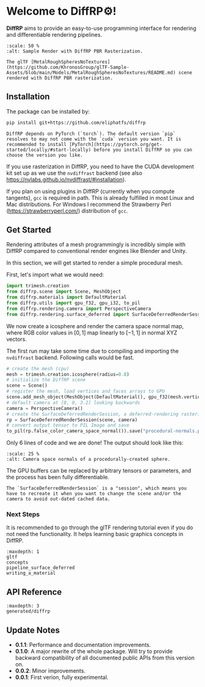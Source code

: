 # Welcome to DiffRP⚙️!

**DiffRP** aims to provide an easy-to-use programming interface for rendering and differentiable rendering pipelines.

```{figure} assets/spheres-nvdraa-4xssaa.jpg
:scale: 50 %
:alt: Sample Render with DiffRP PBR Rasterization.

The glTF [MetalRoughSpheresNoTextures](https://github.com/KhronosGroup/glTF-Sample-Assets/blob/main/Models/MetalRoughSpheresNoTextures/README.md) scene rendered with DiffRP PBR rasterization.
```

## Installation

The package can be installed by:

```bash
pip install git+https://github.com/eliphatfs/diffrp
```

```{note}
DiffRP depends on PyTorch (`torch`). The default version `pip` resolves to may not come with the `cuda` version you want. It is recommended to install [PyTorch](https://pytorch.org/get-started/locally/#start-locally) before you install DiffRP so you can choose the version you like.
```

If you use rasterization in DiffRP, you need to have the CUDA development kit set up as we use the `nvdiffrast` backend (see also https://nvlabs.github.io/nvdiffrast/#installation).

If you plan on using plugins in DiffRP (currently when you compute tangents), `gcc` is required in path. This is already fulfilled in most Linux and Mac distributions. For Windows I recommend the Strawberry Perl (https://strawberryperl.com/) distribution of `gcc`.

## Get Started

Rendering attributes of a mesh programmingly is incredibly simple with DiffRP compared to conventional render engines like Blender and Unity.

In this section, we will get started to render a simple procedural mesh.

First, let's import what we would need:

```python
import trimesh.creation
from diffrp.scene import Scene, MeshObject
from diffrp.materials import DefaultMaterial
from diffrp.utils import gpu_f32, gpu_i32, to_pil
from diffrp.rendering.camera import PerspectiveCamera
from diffrp.rendering.surface_deferred import SurfaceDeferredRenderSession
```

We now create a icosphere and render the camera space normal map, where RGB color values in $[0, 1]$ map linearly to $[-1, 1]$ in normal XYZ vectors.

The first run may take some time due to compiling and importing the `nvdiffrast` backend. Following calls would be fast.

```python
# create the mesh (cpu)
mesh = trimesh.creation.icosphere(radius=0.8)
# initialize the DiffRP scene
scene = Scene()
# register the mesh, load vertices and faces arrays to GPU
scene.add_mesh_object(MeshObject(DefaultMaterial(), gpu_f32(mesh.vertices), gpu_i32(mesh.faces)))
# default camera at [0, 0, 3.2] looking backwards
camera = PerspectiveCamera()
# create the SurfaceDeferredRenderSession, a deferred-rendering rasterization pipeline session
rp = SurfaceDeferredRenderSession(scene, camera)
# convert output tensor to PIL Image and save
to_pil(rp.false_color_camera_space_normal()).save("procedural-normals.png")
```

Only 6 lines of code and we are done! The output should look like this:

```{figure} assets/procedural-normals.png
:scale: 25 %
:alt: Camera space normals of a procedurally-created sphere.
```

The GPU buffers can be replaced by arbitrary tensors or parameters, and the process has been fully differentiable.

```{important}
The `SurfaceDeferredRenderSession` is a "session", which means you have to recreate it when you want to change the scene and/or the camera to avoid out-dated cached data.
```

### Next Steps

It is recommended to go through the glTF rendering tutorial even if you do not need the functionality. It helps learning basic graphics concepts in DiffRP.

```{toctree}
:maxdepth: 1
gltf
concepts
pipeline_surface_deferred
writing_a_material
```

## API Reference

```{toctree}
:maxdepth: 3
generated/diffrp
```

## Update Notes

+ **0.1.1**: Performance and documentation improvements.
+ **0.1.0**: A major rewrite of the whole package. Will try to provide backward compatibility of all documented public APIs from this version on.
+ **0.0.2**: Minor improvements.
+ **0.0.1**: First verion, fully experimental.
